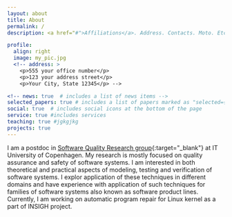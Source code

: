 ```yaml
---
layout: about
title: About
permalink: /
description: <a href="#">Affiliations</a>. Address. Contacts. Moto. Etc.

profile:
  align: right
  image: my_pic.jpg
  <!-- address: >
    <p>555 your office number</p>
    <p>123 your address street</p>
    <p>Your City, State 12345</p> -->

<!-- news: true  # includes a list of news items -->
selected_papers: true # includes a list of papers marked as "selected={true}"
social: true  # includes social icons at the bottom of the page
service: true #includes services
teaching: true #jgkgjkg
projects: true
---
```


I am a postdoc in [Software Quality Research group](https://square.itu.dk/){:target="\_blank"} at IT University of Copenhagen. My research is mostly focused on quality assurance and safety of software systems. I am interested in both theoretical and practical aspects of modeling, testing and verification of software systems. I explor application of these techniques in different domains and have experience with application of such techniques for families of software systems also known as software product lines. Currently, I am working on automatic program repair for Linux kernel as a part of INSIGH project.



<!-- Write your biography here. Tell the world about yourself. Link to your favorite [subreddit](http://reddit.com){:target="\_blank"}. You can put a picture in, too. The code is already in, just name your picture `my_pic.jpg` and put it in the `img/` folder.

Put your address / P.O. box / other info right below your picture. You can also disable any these elements by editing `profile` property of the YAML header of your `_pages/about.md`. Edit `_bibliography/papers.bib` and Jekyll will render your [publications page](/al-folio/publications/) automatically.

Link to your social media connections, too. This theme is set up to use [Font Awesome icons](http://fortawesome.github.io/Font-Awesome/){:target="\_blank"} and [Academicons](https://jpswalsh.github.io/academicons/){:target="\_blank"}, like the ones below. Add your Facebook, Twitter, LinkedIn, Google Scholar, or just disable all of them. -->
